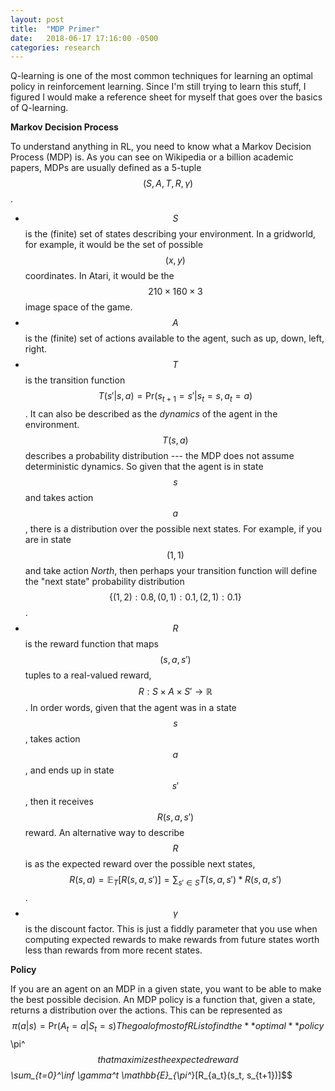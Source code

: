```yaml
---
layout: post
title:  "MDP Primer"
date:   2018-06-17 17:16:00 -0500
categories: research
---
```


Q-learning is one of the most common techniques for learning an optimal policy in reinforcement learning. Since I'm still trying to learn this stuff, I figured I would make a reference sheet for myself that goes over the basics of Q-learning.

**Markov Decision Process**

To understand anything in RL, you need to know what a Markov Decision Process (MDP) is. As you can see on Wikipedia or a billion academic papers, MDPs are usually defined as a 5-tuple $$ (S, A, T, R, \gamma) $$.

- $$S$$ is the (finite) set of states describing your environment. In a gridworld, for example, it would be the set of possible $$(x, y)$$ coordinates. In Atari, it would be the $$210 \times 160 \times 3$$ image space of the game.
- $$A$$ is the (finite) set of actions available to the agent, such as up, down, left, right.
- $$T$$ is the transition function $$T(s' \vert s, a) = \textrm{Pr}(s_{t+1} = s' \vert s_t = s, a_t = a)$$. It can also be described as the *dynamics* of the agent in the environment. $$T(s, a)$$ describes a probability distribution --- the MDP does not assume deterministic dynamics. So given that the agent is in state $$s$$ and takes action $$a$$, there is a distribution over the possible next states. For example, if you are in state $$(1, 1)$$ and take action *North*, then perhaps your transition function will define the "next state" probability distribution $$\{(1, 2): 0.8, (0, 1): 0.1, (2, 1): 0.1\}$$.
- $$R$$ is the reward function that maps $$(s, a, s')$$ tuples to a real-valued reward, $$R: S \times A \times S' \rightarrow \mathbb{R}$$. In order words, given that the agent was in a state $$s$$, takes action $$a$$, and ends up in state $$s'$$, then it receives $$R(s, a, s')$$ reward. An alternative way to describe $$R$$ is as the expected reward over the possible next states, $$R(s, a) = \mathbb{E}_T[R(s, a, s')] = \sum_{s' \in S} T(s, a, s') * R(s, a, s')$$. 
- $$\gamma$$ is the discount factor. This is just a fiddly parameter that you use when computing expected rewards to make rewards from future states worth less than rewards from more recent states.

**Policy**

If you are an agent on an MDP in a given state, you want to be able to make the best possible decision. An MDP policy is a function that, given a state, returns a distribution over the actions. This can be represented as 
$$ \pi(a \vert s) = \textrm{Pr}(A_t = a \vert S_t = s)
The goal of most of RL is to find the **optimal** policy $$\pi^*$$ that maximizes the expected reward
$$ \sum_{t=0}^\inf \gamma^t \mathbb{E}_{\pi^*}[R_{a_t}(s_t, s_{t+1})]$$